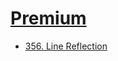 # [Premium](https://leetcode.com/subscribe)

- [356. Line Reflection](356_line_reflection/README.md)
